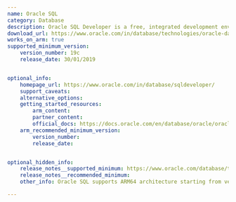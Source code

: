 ```yaml
---
name: Oracle SQL
category: Database
description: Oracle SQL Developer is a free, integrated development environment that simplifies the development and management of Oracle Database in both traditional and Cloud deployments.
download_url: https://www.oracle.com/in/database/technologies/oracle-database-software-downloads.html
works_on_arm: true
supported_minimum_version:
    version_number: 19c
    release_date: 30/01/2019


optional_info:
    homepage_url: https://www.oracle.com/in/database/sqldeveloper/
    support_caveats:
    alternative_options:
    getting_started_resources:
        arm_content:
        partner_content:
        official_docs: https://docs.oracle.com/en/database/oracle/oracle-database/19/lacli/installing-ic-arm.html#GUID-09538EE8-5EE8-4319-9B17-DCE0EF0154A0
    arm_recommended_minimum_version:
        version_number:
        release_date:


optional_hidden_info:
    release_notes__supported_minimum: https://www.oracle.com/database/technologies/oracle19c-linux-arm64-downloads.html
    release_notes__recommended_minimum:
    other_info: Oracle SQL supports ARM64 architecture starting from version 19c, kindly refer [here](https://docs.oracle.com/en/learn/ol-db-arm/index.html#introduction). To download Oracle SQL, users will need to create an account on the Oracle website.

---
```

